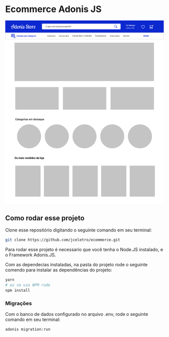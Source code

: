 # Ecommerce Adonis JS

![README_assets/Home.png](README_assets/Home.png)

## Como rodar esse projeto

Clone esse repositório digitando o seguinte comando em seu terminal:

```bash
git clone https://github.com/jceletro/ecommerce.git
```

Para rodar esse projeto é necessario  que você tenha o Node.JS instalado, e o Framework Adonis.JS.

Com as dependecias instaladas, na pasta do projeto rode o seguinte comendo para instalar as dependências do projeto:

```bash
yarn
# ou se usa NPM rode
npm install
```

### Migrações

Com o banco de dados configurado no arquivo .env, rode o seguinte comando em seu terminal:

```bash
adonis migration:run
```